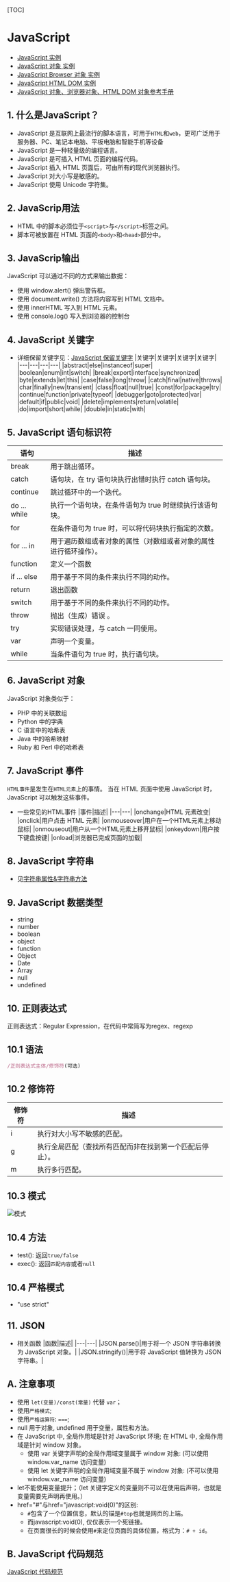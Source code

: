 [TOC]

# JavaScript
* [JavaScript 实例](http://www.runoob.com/js/js-examples.html)
* [JavaScript 对象 实例](http://www.runoob.com/js/js-ex-objects.html)
* [JavaScript Browser 对象 实例](http://www.runoob.com/js/js-ex-browser.html)
* [JavaScript HTML DOM 实例](http://www.runoob.com/js/js-ex-dom.html)
* [JavaScript 对象、浏览器对象、HTML DOM 对象参考手册](http://www.runoob.com/jsref/jsref-tutorial.html)

## 1. 什么是JavaScript？
* JavaScript 是互联网上最流行的脚本语言，可用于`HTML`和`web`，更可广泛用于服务器、PC、笔记本电脑、平板电脑和智能手机等设备
* JavaScript 是一种轻量级的编程语言。
* JavaScript 是可插入 HTML 页面的编程代码。
* JavaScript 插入 HTML 页面后，可由所有的现代浏览器执行。
* JavaScript 对大小写是敏感的。
* JavaScript 使用 Unicode 字符集。

## 2. JavaScrip用法
* HTML 中的脚本必须位于`<script>`与`</script>`标签之间。
* 脚本可被放置在 HTML 页面的`<body>`和`<head>`部分中。

## 3. JavaScrip输出
JavaScript 可以通过不同的方式来输出数据：
* 使用 window.alert() 弹出警告框。
* 使用 document.write() 方法将内容写到 HTML 文档中。
* 使用 innerHTML 写入到 HTML 元素。
* 使用 console.log() 写入到浏览器的控制台

## 4. JavaScript 关键字
* 详细保留关键字见：[JavaScript 保留关键字](http://www.runoob.com/js/js-reserved.html)
|关键字|关键字|关键字|关键字|
|---|---|---|---|
|abstract|else|instanceof|super|
|boolean|enum|int|switch|
|break|export|interface|synchronized|
|byte|extends|let|this|
|case|false|long|throw|
|catch|final|native|throws|
|char|finally|new|transient|
|class|float|null|true|
|const|for|package|try|
|continue|function|private|typeof|
|debugger|goto|protected|var|
|default|if|public|void|
|delete|implements|return|volatile|
|do|import|short|while|
|double|in|static|with|

## 5. JavaScript 语句标识符
|语句|描述|
|---|---|
|break|用于跳出循环。|
|catch|语句块，在 try 语句块执行出错时执行 catch 语句块。|
|continue|跳过循环中的一个迭代。|
|do ... while|执行一个语句块，在条件语句为 true 时继续执行该语句块。|
|for|在条件语句为 true 时，可以将代码块执行指定的次数。|
|for ... in|用于遍历数组或者对象的属性（对数组或者对象的属性进行循环操作）。|
|function|定义一个函数|
|if ... else|用于基于不同的条件来执行不同的动作。|
|return|退出函数|
|switch|用于基于不同的条件来执行不同的动作。|
|throw|抛出（生成）错误 。|
|try|实现错误处理，与 catch 一同使用。|
|var|声明一个变量。|
|while|当条件语句为 true 时，执行语句块。|

## 6. JavaScript 对象
JavaScript 对象类似于：
* PHP 中的关联数组
* Python 中的字典
* C 语言中的哈希表
* Java 中的哈希映射
* Ruby 和 Perl 中的哈希表

## 7. JavaScript 事件
`HTML事件`是发生在`HTML元素`上的事情。
当在 HTML 页面中使用 JavaScript 时， JavaScript 可以触发这些事件。

* 一些常见的HTML事件
|事件|描述|
|---|---|
|onchange|HTML 元素改变|
|onclick|用户点击 HTML 元素|
|onmouseover|用户在一个HTML元素上移动鼠标|
|onmouseout|用户从一个HTML元素上移开鼠标|
|onkeydown|用户按下键盘按键|
|onload|浏览器已完成页面的加载|

## 8. JavaScript 字符串
* 见[字符串属性&字符串方法](http://www.runoob.com/js/js-strings.html)

## 9. JavaScript 数据类型
* string
* number
* boolean
* object
* function
* Object
* Date
* Array
* null
* undefined

## 10. 正则表达式
正则表达式：Regular Expression，在代码中常简写为regex、regexp
## 10.1 语法
```javascript
/正则表达式主体/修饰符(可选)
```

## 10.2 修饰符
|修饰符|描述|
|---|---|
|i|执行对大小写不敏感的匹配。|
|g|执行全局匹配（查找所有匹配而非在找到第一个匹配后停止）。|
|m|执行多行匹配。|

## 10.3 模式
![模式](./regex_mode.png)

## 10.4 方法
* test(): 返回`true/false`
* exec(): 返回`匹配内容`或者`null`

## 10.4 严格模式
* "use strict"

## 11. JSON
* 相关函数
|函数|描述|
|---|---|
|JSON.parse()|用于将一个 JSON 字符串转换为 JavaScript 对象。|
|JSON.stringify()|用于将 JavaScript 值转换为 JSON 字符串。|

## A. 注意事项
* 使用 `let(变量)/const(常量)` 代替 `var`；
* 使用`严格模式`;
* 使用`严格运算符`: `===`;
* null 用于对象, undefined 用于变量，属性和方法。
* 在 JavaScript 中, 全局作用域是针对 JavaScript 环境; 在 HTML 中, 全局作用域是针对 window 对象。
    * 使用 var 关键字声明的全局作用域变量属于 window 对象: (可以使用 window.var_name 访问变量)
    * 使用 let 关键字声明的全局作用域变量不属于 window 对象: (不可以使用 window.var_name 访问变量)
* let不能使用变量提升；（let 关键字定义的变量则不可以在使用后声明，也就是变量需要先声明再使用。）
* href="#"与href="javascript:void(0)"的区别:
    * `#`包含了一个位置信息，默认的锚是`#top`也就是网页的上端。
    * 而javascript:void(0), 仅仅表示一个死链接。
    * 在页面很长的时候会使用`#`来定位页面的具体位置，格式为：`# + id`。

## B. JavaScript 代码规范
[JavaScript 代码规范](https://www.runoob.com/js/js-conventions.html)
